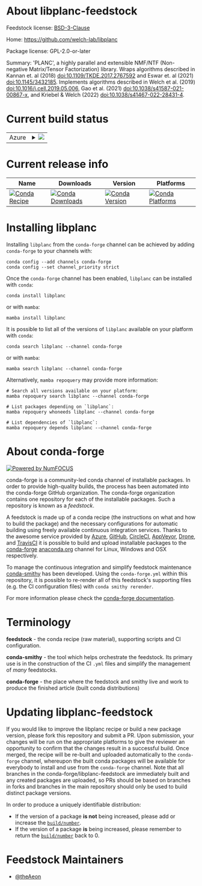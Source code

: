 About libplanc-feedstock
========================

Feedstock license: [BSD-3-Clause](https://github.com/conda-forge/libplanc-feedstock/blob/main/LICENSE.txt)

Home: https://github.com/welch-lab/libplanc

Package license: GPL-2.0-or-later

Summary: 'PLANC', a highly parallel and extensible NMF/NTF  (Non-negative Matrix/Tensor Factorization) library. Wraps algorithms described in Kannan et. al (2018) <doi:10.1109/TKDE.2017.2767592> and Eswar et. al (2021) <doi:10.1145/3432185>. Implements algorithms described in Welch et al. (2019) <doi:10.1016/j.cell.2019.05.006>, Gao et al. (2021) <doi:10.1038/s41587-021-00867-x>, and Kriebel & Welch (2022) <doi:10.1038/s41467-022-28431-4>.

Current build status
====================


<table>
    
  <tr>
    <td>Azure</td>
    <td>
      <details>
        <summary>
          <a href="https://dev.azure.com/conda-forge/feedstock-builds/_build/latest?definitionId=25539&branchName=main">
            <img src="https://dev.azure.com/conda-forge/feedstock-builds/_apis/build/status/libplanc-feedstock?branchName=main">
          </a>
        </summary>
        <table>
          <thead><tr><th>Variant</th><th>Status</th></tr></thead>
          <tbody><tr>
              <td>linux_64</td>
              <td>
                <a href="https://dev.azure.com/conda-forge/feedstock-builds/_build/latest?definitionId=25539&branchName=main">
                  <img src="https://dev.azure.com/conda-forge/feedstock-builds/_apis/build/status/libplanc-feedstock?branchName=main&jobName=linux&configuration=linux%20linux_64_" alt="variant">
                </a>
              </td>
            </tr><tr>
              <td>linux_aarch64</td>
              <td>
                <a href="https://dev.azure.com/conda-forge/feedstock-builds/_build/latest?definitionId=25539&branchName=main">
                  <img src="https://dev.azure.com/conda-forge/feedstock-builds/_apis/build/status/libplanc-feedstock?branchName=main&jobName=linux&configuration=linux%20linux_aarch64_" alt="variant">
                </a>
              </td>
            </tr><tr>
              <td>linux_ppc64le</td>
              <td>
                <a href="https://dev.azure.com/conda-forge/feedstock-builds/_build/latest?definitionId=25539&branchName=main">
                  <img src="https://dev.azure.com/conda-forge/feedstock-builds/_apis/build/status/libplanc-feedstock?branchName=main&jobName=linux&configuration=linux%20linux_ppc64le_" alt="variant">
                </a>
              </td>
            </tr><tr>
              <td>osx_64</td>
              <td>
                <a href="https://dev.azure.com/conda-forge/feedstock-builds/_build/latest?definitionId=25539&branchName=main">
                  <img src="https://dev.azure.com/conda-forge/feedstock-builds/_apis/build/status/libplanc-feedstock?branchName=main&jobName=osx&configuration=osx%20osx_64_" alt="variant">
                </a>
              </td>
            </tr><tr>
              <td>osx_arm64</td>
              <td>
                <a href="https://dev.azure.com/conda-forge/feedstock-builds/_build/latest?definitionId=25539&branchName=main">
                  <img src="https://dev.azure.com/conda-forge/feedstock-builds/_apis/build/status/libplanc-feedstock?branchName=main&jobName=osx&configuration=osx%20osx_arm64_" alt="variant">
                </a>
              </td>
            </tr><tr>
              <td>win_64_is_mingwFalse</td>
              <td>
                <a href="https://dev.azure.com/conda-forge/feedstock-builds/_build/latest?definitionId=25539&branchName=main">
                  <img src="https://dev.azure.com/conda-forge/feedstock-builds/_apis/build/status/libplanc-feedstock?branchName=main&jobName=win&configuration=win%20win_64_is_mingwFalse" alt="variant">
                </a>
              </td>
            </tr><tr>
              <td>win_64_is_mingwTrue</td>
              <td>
                <a href="https://dev.azure.com/conda-forge/feedstock-builds/_build/latest?definitionId=25539&branchName=main">
                  <img src="https://dev.azure.com/conda-forge/feedstock-builds/_apis/build/status/libplanc-feedstock?branchName=main&jobName=win&configuration=win%20win_64_is_mingwTrue" alt="variant">
                </a>
              </td>
            </tr>
          </tbody>
        </table>
      </details>
    </td>
  </tr>
</table>

Current release info
====================

| Name | Downloads | Version | Platforms |
| --- | --- | --- | --- |
| [![Conda Recipe](https://img.shields.io/badge/recipe-libplanc-green.svg)](https://anaconda.org/conda-forge/libplanc) | [![Conda Downloads](https://img.shields.io/conda/dn/conda-forge/libplanc.svg)](https://anaconda.org/conda-forge/libplanc) | [![Conda Version](https://img.shields.io/conda/vn/conda-forge/libplanc.svg)](https://anaconda.org/conda-forge/libplanc) | [![Conda Platforms](https://img.shields.io/conda/pn/conda-forge/libplanc.svg)](https://anaconda.org/conda-forge/libplanc) |

Installing libplanc
===================

Installing `libplanc` from the `conda-forge` channel can be achieved by adding `conda-forge` to your channels with:

```
conda config --add channels conda-forge
conda config --set channel_priority strict
```

Once the `conda-forge` channel has been enabled, `libplanc` can be installed with `conda`:

```
conda install libplanc
```

or with `mamba`:

```
mamba install libplanc
```

It is possible to list all of the versions of `libplanc` available on your platform with `conda`:

```
conda search libplanc --channel conda-forge
```

or with `mamba`:

```
mamba search libplanc --channel conda-forge
```

Alternatively, `mamba repoquery` may provide more information:

```
# Search all versions available on your platform:
mamba repoquery search libplanc --channel conda-forge

# List packages depending on `libplanc`:
mamba repoquery whoneeds libplanc --channel conda-forge

# List dependencies of `libplanc`:
mamba repoquery depends libplanc --channel conda-forge
```


About conda-forge
=================

[![Powered by
NumFOCUS](https://img.shields.io/badge/powered%20by-NumFOCUS-orange.svg?style=flat&colorA=E1523D&colorB=007D8A)](https://numfocus.org)

conda-forge is a community-led conda channel of installable packages.
In order to provide high-quality builds, the process has been automated into the
conda-forge GitHub organization. The conda-forge organization contains one repository
for each of the installable packages. Such a repository is known as a *feedstock*.

A feedstock is made up of a conda recipe (the instructions on what and how to build
the package) and the necessary configurations for automatic building using freely
available continuous integration services. Thanks to the awesome service provided by
[Azure](https://azure.microsoft.com/en-us/services/devops/), [GitHub](https://github.com/),
[CircleCI](https://circleci.com/), [AppVeyor](https://www.appveyor.com/),
[Drone](https://cloud.drone.io/welcome), and [TravisCI](https://travis-ci.com/)
it is possible to build and upload installable packages to the
[conda-forge](https://anaconda.org/conda-forge) [anaconda.org](https://anaconda.org/)
channel for Linux, Windows and OSX respectively.

To manage the continuous integration and simplify feedstock maintenance
[conda-smithy](https://github.com/conda-forge/conda-smithy) has been developed.
Using the ``conda-forge.yml`` within this repository, it is possible to re-render all of
this feedstock's supporting files (e.g. the CI configuration files) with ``conda smithy rerender``.

For more information please check the [conda-forge documentation](https://conda-forge.org/docs/).

Terminology
===========

**feedstock** - the conda recipe (raw material), supporting scripts and CI configuration.

**conda-smithy** - the tool which helps orchestrate the feedstock.
                   Its primary use is in the construction of the CI ``.yml`` files
                   and simplify the management of *many* feedstocks.

**conda-forge** - the place where the feedstock and smithy live and work to
                  produce the finished article (built conda distributions)


Updating libplanc-feedstock
===========================

If you would like to improve the libplanc recipe or build a new
package version, please fork this repository and submit a PR. Upon submission,
your changes will be run on the appropriate platforms to give the reviewer an
opportunity to confirm that the changes result in a successful build. Once
merged, the recipe will be re-built and uploaded automatically to the
`conda-forge` channel, whereupon the built conda packages will be available for
everybody to install and use from the `conda-forge` channel.
Note that all branches in the conda-forge/libplanc-feedstock are
immediately built and any created packages are uploaded, so PRs should be based
on branches in forks and branches in the main repository should only be used to
build distinct package versions.

In order to produce a uniquely identifiable distribution:
 * If the version of a package **is not** being increased, please add or increase
   the [``build/number``](https://docs.conda.io/projects/conda-build/en/latest/resources/define-metadata.html#build-number-and-string).
 * If the version of a package **is** being increased, please remember to return
   the [``build/number``](https://docs.conda.io/projects/conda-build/en/latest/resources/define-metadata.html#build-number-and-string)
   back to 0.

Feedstock Maintainers
=====================

* [@theAeon](https://github.com/theAeon/)

